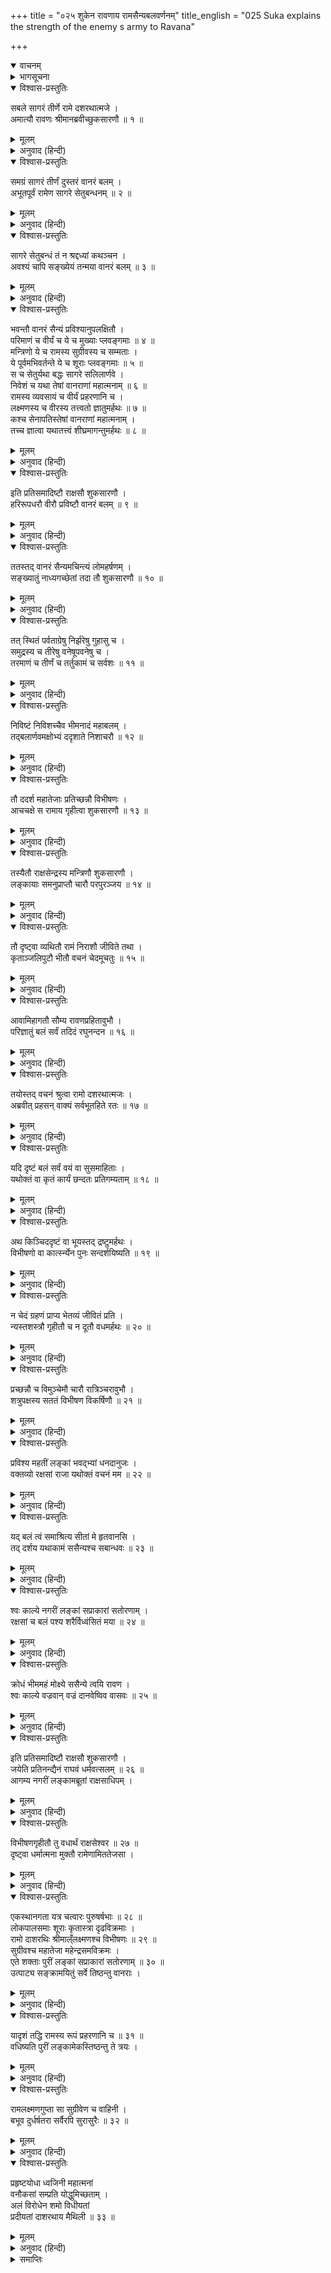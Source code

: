 +++
title = "०२५ शुकेन रावणाय रामसैन्यबलवर्णनम्"
title_english = "025 Suka explains the strength of the enemy s army to Ravana"

+++
<details open><summary>वाचनम्</summary>
<div caption="श्रीराम-हरिसीताराममूर्ति-घनपाठिभ्यां वचनम्" class="audioEmbed" src="https://archive.org/download/Ramayana-recitation-Sriram-harisItArAmamUrti-Ghanapaati-v2/Kanda_6/Kanda_6_YK-025-Suka_explains_the_strength_of_the_enemy_s_army_to_Ravana_0.mp3"></div>
</details>

<details><summary>भागसूचना</summary>

25. रावणका शुक और सारणको गुप्तरूपसे वानरसेनामें भेजना, विभीषणद्वारा उनका पकड़ा जाना, श्रीरामकी कृपासे छुटकारा पाना तथा श्रीरामका संदेश लेकर लङ्कामें लौटकर उनका रावणको समझाना
</details>

<details open><summary>विश्वास-प्रस्तुतिः</summary>

सबले सागरं तीर्णे रामे दशरथात्मजे ।  
अमात्यौ रावणः श्रीमानब्रवीच्छुकसारणौ ॥ १ ॥
</details>

<details><summary>मूलम्</summary>

सबले सागरं तीर्णे रामे दशरथात्मजे ।  
अमात्यौ रावणः श्रीमानब्रवीच्छुकसारणौ ॥ १ ॥
</details>

<details><summary>अनुवाद (हिन्दी)</summary>

दशरथनन्दन भगवान् श्रीराम जब सेनासहित समुद्र पार कर चुके, तब श्रीमान् रावणने अपने दोनों मन्त्री शुक और सारणसे फिर कहा— ॥ १ ॥
</details>

<details open><summary>विश्वास-प्रस्तुतिः</summary>

समग्रं सागरं तीर्णं दुस्तरं वानरं बलम् ।  
अभूतपूर्वं रामेण सागरे सेतुबन्धनम् ॥ २ ॥
</details>

<details><summary>मूलम्</summary>

समग्रं सागरं तीर्णं दुस्तरं वानरं बलम् ।  
अभूतपूर्वं रामेण सागरे सेतुबन्धनम् ॥ २ ॥
</details>

<details><summary>अनुवाद (हिन्दी)</summary>

‘यद्यपि समुद्रको पार करना अत्यन्त कठिन था तो भी सारी वानरसेना उसे लाँघकर इस पार चली आयी । रामके द्वारा सागरपर सेतुका बाँधा जाना अभूतपूर्व कार्य है ॥
</details>

<details open><summary>विश्वास-प्रस्तुतिः</summary>

सागरे सेतुबन्धं तं न श्रद्दध्यां कथञ्चन ।  
अवश्यं चापि सङ्ख्येयं तन्मया वानरं बलम् ॥ ३ ॥
</details>

<details><summary>मूलम्</summary>

सागरे सेतुबन्धं तं न श्रद्दध्यां कथञ्चन ।  
अवश्यं चापि सङ्ख्येयं तन्मया वानरं बलम् ॥ ३ ॥
</details>

<details><summary>अनुवाद (हिन्दी)</summary>

‘लोगोंके मुँहसे सुननेपर भी मुझे किसी तरह यह विश्वास नहीं होता कि समुद्रपर पुल बाँधा गया होगा । वानरसेना कितनी है? इसका ज्ञान मुझे अवश्य प्राप्त करना चाहिये ॥ ३ ॥
</details>

<details open><summary>विश्वास-प्रस्तुतिः</summary>

भवन्तौ वानरं सैन्यं प्रविश्यानुपलक्षितौ ।  
परिमाणं च वीर्यं च ये च मुख्याः प्लवङ्गमाः ॥ ४ ॥  
मन्त्रिणो ये च रामस्य सुग्रीवस्य च सम्मताः ।  
ये पूर्वमभिवर्तन्ते ये च शूराः प्लवङ्गमाः ॥ ५ ॥  
स च सेतुर्यथा बद्धः सागरे सलिलार्णवे ।  
निवेशं च यथा तेषां वानराणां महात्मनाम् ॥ ६ ॥  
रामस्य व्यवसायं च वीर्यं प्रहरणानि च ।  
लक्ष्मणस्य च वीरस्य तत्त्वतो ज्ञातुमर्हथः ॥ ७ ॥  
कश्च सेनापतिस्तेषां वानराणां महात्मनाम् ।  
तच्च ज्ञात्वा यथातत्त्वं शीघ्रमागन्तुमर्हथः ॥ ८ ॥
</details>

<details><summary>मूलम्</summary>

भवन्तौ वानरं सैन्यं प्रविश्यानुपलक्षितौ ।  
परिमाणं च वीर्यं च ये च मुख्याः प्लवङ्गमाः ॥ ४ ॥  
मन्त्रिणो ये च रामस्य सुग्रीवस्य च सम्मताः ।  
ये पूर्वमभिवर्तन्ते ये च शूराः प्लवङ्गमाः ॥ ५ ॥  
स च सेतुर्यथा बद्धः सागरे सलिलार्णवे ।  
निवेशं च यथा तेषां वानराणां महात्मनाम् ॥ ६ ॥  
रामस्य व्यवसायं च वीर्यं प्रहरणानि च ।  
लक्ष्मणस्य च वीरस्य तत्त्वतो ज्ञातुमर्हथः ॥ ७ ॥  
कश्च सेनापतिस्तेषां वानराणां महात्मनाम् ।  
तच्च ज्ञात्वा यथातत्त्वं शीघ्रमागन्तुमर्हथः ॥ ८ ॥
</details>

<details><summary>अनुवाद (हिन्दी)</summary>

‘तुम दोनों इस तरह वानर-सेनामें प्रवेश करो कि तुम्हें कोई पहचान न सके । वहाँ जाकर यह पता लगाओ कि वानरोंकी संख्या कितनी है? उनकी शक्ति कैसी है? उनमें मुख्य-मुख्य वानर कौन-कौनसे हैं । श्रीराम और सुग्रीवके मनोऽनुकूल मन्त्री कौन-कौन हैं? कौन-कौन शूरवीर वानर-सेनाके आगे रहते हैं? अगाध जलराशिसे भरे हुए समुद्रमें वह पुल किस तरह बाँधा गया? महामनस्वी वानरोंकी छावनी कैसे पड़ी है? श्रीराम और वीर लक्ष्मणका निश्चय क्या है?—वे क्या करना चाहते हैं? उनके बल-पराक्रम कैसे हैं? उन दोनोंके पास कौन-कौनसे अस्त्र-शस्त्र हैं? और उन महामना वानरोंका प्रधान सेनापति कौन है? इन सब बातोंकी तुमलोग ठीक-ठीक जानकारी प्राप्त करो और सबका यथार्थ ज्ञान हो जानेपर शीघ्र लौट आओ’ ॥
</details>

<details open><summary>विश्वास-प्रस्तुतिः</summary>

इति प्रतिसमादिष्टौ राक्षसौ शुकसारणौ ।  
हरिरूपधरौ वीरौ प्रविष्टौ वानरं बलम् ॥ ९ ॥
</details>

<details><summary>मूलम्</summary>

इति प्रतिसमादिष्टौ राक्षसौ शुकसारणौ ।  
हरिरूपधरौ वीरौ प्रविष्टौ वानरं बलम् ॥ ९ ॥
</details>

<details><summary>अनुवाद (हिन्दी)</summary>

ऐसा आदेश पाकर दोनों वीर राक्षस शुक और सारण वानररूप धारण करके उस वानरी सेनामें घुस गये ॥
</details>

<details open><summary>विश्वास-प्रस्तुतिः</summary>

ततस्तद् वानरं सैन्यमचिन्त्यं लोमहर्षणम् ।  
सङ्ख्यातुं नाध्यगच्छेतां तदा तौ शुकसारणौ ॥ १० ॥
</details>

<details><summary>मूलम्</summary>

ततस्तद् वानरं सैन्यमचिन्त्यं लोमहर्षणम् ।  
सङ्ख्यातुं नाध्यगच्छेतां तदा तौ शुकसारणौ ॥ १० ॥
</details>

<details><summary>अनुवाद (हिन्दी)</summary>

वानरोंकी वह सेना कितनी है? यह गिनना तो दूर रहा; मनसे उसका अंदाजा लगाना भी असम्भव था । उस अपार सेनाको देखकर रोंगटे खड़े हो जाते थे । उस समय शुक और सारण किसी तरह भी उसकी गणना नहीं कर सके ॥
</details>

<details open><summary>विश्वास-प्रस्तुतिः</summary>

तत् स्थितं पर्वताग्रेषु निर्झरेषु गुहासु च ।  
समुद्रस्य च तीरेषु वनेषूपवनेषु च ।  
तरमाणं च तीर्णं च तर्तुकामं च सर्वशः ॥ ११ ॥
</details>

<details><summary>मूलम्</summary>

तत् स्थितं पर्वताग्रेषु निर्झरेषु गुहासु च ।  
समुद्रस्य च तीरेषु वनेषूपवनेषु च ।  
तरमाणं च तीर्णं च तर्तुकामं च सर्वशः ॥ ११ ॥
</details>

<details><summary>अनुवाद (हिन्दी)</summary>

वह सेना पर्वतके शिखरोंपर, झरनोंके आसपास, गुफाओंमें, समुद्रके किनारे तथा वनों और उपवनोंमें भी फैली हुई थी । उसका कुछ भाग समुद्र पार कर रहा था, कुछ पार कर चुका था और कुछ सब प्रकारसे समुद्रको पार करनेकी तैयारीमें लगा था ॥ ११ ॥
</details>

<details open><summary>विश्वास-प्रस्तुतिः</summary>

निविष्टं निविशच्चैव भीमनादं महाबलम् ।  
तद‍्बलार्णवमक्षोभ्यं ददृशाते निशाचरौ ॥ १२ ॥
</details>

<details><summary>मूलम्</summary>

निविष्टं निविशच्चैव भीमनादं महाबलम् ।  
तद‍्बलार्णवमक्षोभ्यं ददृशाते निशाचरौ ॥ १२ ॥
</details>

<details><summary>अनुवाद (हिन्दी)</summary>

भयंकर कोलाहल करनेवाली वह विशाल सेना कुछ स्थानोंपर छावनी डाल चुकी थी और कुछ जगहोंपर डालती जा रही थी । दोनों निशाचरोंने देखा, वह वानरवाहिनी समुद्रके समान अक्षोभ्य थी ॥ १२ ॥
</details>

<details open><summary>विश्वास-प्रस्तुतिः</summary>

तौ ददर्श महातेजाः प्रतिच्छन्नौ विभीषणः ।  
आचचक्षे स रामाय गृहीत्वा शुकसारणौ ॥ १३ ॥
</details>

<details><summary>मूलम्</summary>

तौ ददर्श महातेजाः प्रतिच्छन्नौ विभीषणः ।  
आचचक्षे स रामाय गृहीत्वा शुकसारणौ ॥ १३ ॥
</details>

<details><summary>अनुवाद (हिन्दी)</summary>

वानरवेशमें छिपकर सेनाका निरीक्षण करते हुए दोनों राक्षस शुक और सारणको महातेजस्वी विभीषणने देखा, देखते ही पहचाना और उन दोनोंको पकड़कर श्रीरामचन्द्रजीसे कहा— ॥ १३ ॥
</details>

<details open><summary>विश्वास-प्रस्तुतिः</summary>

तस्यैतौ राक्षसेन्द्रस्य मन्त्रिणौ शुकसारणौ ।  
लङ्कायाः समनुप्राप्तौ चारौ परपुरञ्जय ॥ १४ ॥
</details>

<details><summary>मूलम्</summary>

तस्यैतौ राक्षसेन्द्रस्य मन्त्रिणौ शुकसारणौ ।  
लङ्कायाः समनुप्राप्तौ चारौ परपुरञ्जय ॥ १४ ॥
</details>

<details><summary>अनुवाद (हिन्दी)</summary>

‘शत्रुनगरीपर विजय पानेवाले नरेश्वर! ये दोनों लङ्कासे आये हुए गुप्तचर एवं राक्षसराज रावणके मन्त्री शुक तथा सारण हैं’ ॥ १४ ॥
</details>

<details open><summary>विश्वास-प्रस्तुतिः</summary>

तौ दृष्ट्वा व्यथितौ रामं निराशौ जीविते तथा ।  
कृताञ्जलिपुटौ भीतौ वचनं चेदमूचतुः ॥ १५ ॥
</details>

<details><summary>मूलम्</summary>

तौ दृष्ट्वा व्यथितौ रामं निराशौ जीविते तथा ।  
कृताञ्जलिपुटौ भीतौ वचनं चेदमूचतुः ॥ १५ ॥
</details>

<details><summary>अनुवाद (हिन्दी)</summary>

वे दोनों राक्षस श्रीरामचन्द्रजीको देखकर अत्यन्त व्यथित हुए और जीवनसे निराश हो गये । उन दोनोंके मनमें भय समा गया । वे हाथ जोड़कर इस प्रकार बोले— ॥ १५ ॥
</details>

<details open><summary>विश्वास-प्रस्तुतिः</summary>

आवामिहागतौ सौम्य रावणप्रहितावुभौ ।  
परिज्ञातुं बलं सर्वं तदिदं रघुनन्दन ॥ १६ ॥
</details>

<details><summary>मूलम्</summary>

आवामिहागतौ सौम्य रावणप्रहितावुभौ ।  
परिज्ञातुं बलं सर्वं तदिदं रघुनन्दन ॥ १६ ॥
</details>

<details><summary>अनुवाद (हिन्दी)</summary>

‘सौम्य! रघुनन्दन! हम दोनोंको रावणने भेजा है और हम इस सारी सेनाके विषयमें आवश्यक जानकारी प्राप्त करनेके लिये आये हैं’ ॥ १६ ॥
</details>

<details open><summary>विश्वास-प्रस्तुतिः</summary>

तयोस्तद् वचनं श्रुत्वा रामो दशरथात्मजः ।  
अब्रवीत् प्रहसन् वाक्यं सर्वभूतहिते रतः ॥ १७ ॥
</details>

<details><summary>मूलम्</summary>

तयोस्तद् वचनं श्रुत्वा रामो दशरथात्मजः ।  
अब्रवीत् प्रहसन् वाक्यं सर्वभूतहिते रतः ॥ १७ ॥
</details>

<details><summary>अनुवाद (हिन्दी)</summary>

उन दोनोंकी वह बात सुनकर सम्पूर्ण प्राणियोंके हितमें लगे रहनेवाले दशरथनन्दन भगवान् श्रीराम हँसते हुए बोले— ॥ १७ ॥
</details>

<details open><summary>विश्वास-प्रस्तुतिः</summary>

यदि दृष्टं बलं सर्वं वयं वा सुसमाहिताः ।  
यथोक्तं वा कृतं कार्यं छन्दतः प्रतिगम्यताम् ॥ १८ ॥
</details>

<details><summary>मूलम्</summary>

यदि दृष्टं बलं सर्वं वयं वा सुसमाहिताः ।  
यथोक्तं वा कृतं कार्यं छन्दतः प्रतिगम्यताम् ॥ १८ ॥
</details>

<details><summary>अनुवाद (हिन्दी)</summary>

‘यदि तुमने सारी सेना देख ली हो, हमारी सैनिक-शक्तिका ज्ञान प्राप्त कर लिया हो तथा रावणके कथनानुसार सब काम पूरा कर लिया हो तो अब तुम दोनों अपनी इच्छाके अनुसार प्रसन्नतापूर्वक लौट जाओ ॥
</details>

<details open><summary>विश्वास-प्रस्तुतिः</summary>

अथ किञ्चिददृष्टं वा भूयस्तद् द्रष्टुमर्हथः ।  
विभीषणो वा कात्स्‍‍र्न्येन पुनः सन्दर्शयिष्यति ॥ १९ ॥
</details>

<details><summary>मूलम्</summary>

अथ किञ्चिददृष्टं वा भूयस्तद् द्रष्टुमर्हथः ।  
विभीषणो वा कात्स्‍‍र्न्येन पुनः सन्दर्शयिष्यति ॥ १९ ॥
</details>

<details><summary>अनुवाद (हिन्दी)</summary>

‘अथवा यदि अभी कुछ देखना बाकी रह गया हो तो फिर देख लो । विभीषण तुम्हें सब कुछ पुनः पूर्णरूपसे दिखा देंगे ॥ १९ ॥
</details>

<details open><summary>विश्वास-प्रस्तुतिः</summary>

न चेदं ग्रहणं प्राप्य भेतव्यं जीवितं प्रति ।  
न्यस्तशस्त्रौ गृहीतौ च न दूतौ वधमर्हथः ॥ २० ॥
</details>

<details><summary>मूलम्</summary>

न चेदं ग्रहणं प्राप्य भेतव्यं जीवितं प्रति ।  
न्यस्तशस्त्रौ गृहीतौ च न दूतौ वधमर्हथः ॥ २० ॥
</details>

<details><summary>अनुवाद (हिन्दी)</summary>

‘इस समय जो तुम पकड़ लिये गये हो, इससे तुम्हें अपने जीवनके विषयमें कोई भय नहीं होना चाहिये; क्योंकि शस्त्रहीन अवस्थामें पकड़े गये तुम दोनों दूत वधके योग्य नहीं हो ॥ २० ॥
</details>

<details open><summary>विश्वास-प्रस्तुतिः</summary>

प्रच्छन्नौ च विमुञ्चेमौ चारौ रात्रिञ्चरावुभौ ।  
शत्रुपक्षस्य सततं विभीषण विकर्षिणौ ॥ २१ ॥
</details>

<details><summary>मूलम्</summary>

प्रच्छन्नौ च विमुञ्चेमौ चारौ रात्रिञ्चरावुभौ ।  
शत्रुपक्षस्य सततं विभीषण विकर्षिणौ ॥ २१ ॥
</details>

<details><summary>अनुवाद (हिन्दी)</summary>

‘विभीषण! ये दोनों राक्षस रावणके गुप्तचर हैं और छिपकर यहाँका भेद लेनेके लिये आये हैं । ये अपने शत्रुपक्ष (वानरसेना)-में फूट डालनेका प्रयास कर रहे हैं । अब तो इनका भण्डा फूट ही गया; अतः इन्हें छोड़ दो ॥
</details>

<details open><summary>विश्वास-प्रस्तुतिः</summary>

प्रविश्य महतीं लङ्कां भवद्‍भ्यां धनदानुजः ।  
वक्तव्यो रक्षसां राजा यथोक्तं वचनं मम ॥ २२ ॥
</details>

<details><summary>मूलम्</summary>

प्रविश्य महतीं लङ्कां भवद्‍भ्यां धनदानुजः ।  
वक्तव्यो रक्षसां राजा यथोक्तं वचनं मम ॥ २२ ॥
</details>

<details><summary>अनुवाद (हिन्दी)</summary>

‘शुक और सारण! जब तुम दोनों लङ्कामें पहुँचो, तब कुबेरके छोटे भाई राक्षसराज रावणको मेरी ओरसे यह संदेश सुना देना— ॥ २२ ॥
</details>

<details open><summary>विश्वास-प्रस्तुतिः</summary>

यद् बलं त्वं समाश्रित्य सीतां मे हृतवानसि ।  
तद् दर्शय यथाकामं ससैन्यश्च सबान्धवः ॥ २३ ॥
</details>

<details><summary>मूलम्</summary>

यद् बलं त्वं समाश्रित्य सीतां मे हृतवानसि ।  
तद् दर्शय यथाकामं ससैन्यश्च सबान्धवः ॥ २३ ॥
</details>

<details><summary>अनुवाद (हिन्दी)</summary>

‘रावण! जिस बलके भरोसे तुमने मेरी सीताका अपहरण किया है, उसे अब सेना और बन्धुजनोंसहित आकर इच्छानुसार दिखाओ ॥ २३ ॥
</details>

<details open><summary>विश्वास-प्रस्तुतिः</summary>

श्वः काल्ये नगरीं लङ्कां सप्राकारां सतोरणाम् ।  
रक्षसां च बलं पश्य शरैर्विध्वंसितं मया ॥ २४ ॥
</details>

<details><summary>मूलम्</summary>

श्वः काल्ये नगरीं लङ्कां सप्राकारां सतोरणाम् ।  
रक्षसां च बलं पश्य शरैर्विध्वंसितं मया ॥ २४ ॥
</details>

<details><summary>अनुवाद (हिन्दी)</summary>

‘कल प्रातःकाल ही तुम परकोटे और दरवाजोंके सहित लङ्कापुरी तथा राक्षसी सेनाका मेरे बाणोंसे विध्वंस होता देखोगे ॥ २४ ॥
</details>

<details open><summary>विश्वास-प्रस्तुतिः</summary>

क्रोधं भीममहं मोक्ष्ये ससैन्ये त्वयि रावण ।  
श्वः काल्ये वज्रवान् वज्रं दानवेष्विव वासवः ॥ २५ ॥
</details>

<details><summary>मूलम्</summary>

क्रोधं भीममहं मोक्ष्ये ससैन्ये त्वयि रावण ।  
श्वः काल्ये वज्रवान् वज्रं दानवेष्विव वासवः ॥ २५ ॥
</details>

<details><summary>अनुवाद (हिन्दी)</summary>

‘रावण! जैसे वज्रधारी इन्द्र दानवोंपर अपना वज्र छोड़ते हैं, उसी प्रकार मैं कल सबेरे ही सेनासहित तुमपर अपना भयंकर क्रोध छोड़ूँगा’ ॥ २५ ॥
</details>

<details open><summary>विश्वास-प्रस्तुतिः</summary>

इति प्रतिसमादिष्टौ राक्षसौ शुकसारणौ ।  
जयेति प्रतिनन्द्यैनं राघवं धर्मवत्सलम् ॥ २६ ॥  
आगम्य नगरीं लङ्कामब्रूतां राक्षसाधिपम् ।
</details>

<details><summary>मूलम्</summary>

इति प्रतिसमादिष्टौ राक्षसौ शुकसारणौ ।  
जयेति प्रतिनन्द्यैनं राघवं धर्मवत्सलम् ॥ २६ ॥  
आगम्य नगरीं लङ्कामब्रूतां राक्षसाधिपम् ।
</details>

<details><summary>अनुवाद (हिन्दी)</summary>

भगवान् श्रीरामका यह संदेश पाकर दोनों राक्षस शुक और सारण धर्मवत्सल श्रीरघुनाथजीका ‘आपकी जय हो’, ‘आप चिरंजीवी हों’ इत्यादि वचनोंद्वारा अभिनन्दन करके लङ्कापुरीमें आकर राक्षसराज रावणसे बोले— ॥
</details>

<details open><summary>विश्वास-प्रस्तुतिः</summary>

विभीषणगृहीतौ तु वधार्थं राक्षसेश्वर ॥ २७ ॥  
दृष्ट्वा धर्मात्मना मुक्तौ रामेणामिततेजसा ।
</details>

<details><summary>मूलम्</summary>

विभीषणगृहीतौ तु वधार्थं राक्षसेश्वर ॥ २७ ॥  
दृष्ट्वा धर्मात्मना मुक्तौ रामेणामिततेजसा ।
</details>

<details><summary>अनुवाद (हिन्दी)</summary>

‘राक्षसेश्वर! हमें तो विभीषणने वध करनेके लिये पकड़ लिया था; किंतु जब अमित तेजस्वी धर्मात्मा श्रीरामने देखा, तब हमें छुड़वा दिया ॥ २७ १/२ ॥
</details>

<details open><summary>विश्वास-प्रस्तुतिः</summary>

एकस्थानगता यत्र चत्वारः पुरुषर्षभाः ॥ २८ ॥  
लोकपालसमाः शूराः कृतास्त्रा दृढविक्रमाः ।  
रामो दाशरथिः श्रीमाल्ँलक्ष्मणश्च विभीषणः ॥ २९ ॥  
सुग्रीवश्च महातेजा महेन्द्रसमविक्रमः ।  
एते शक्ताः पुरीं लङ्कां सप्राकारां सतोरणाम् ॥ ३० ॥  
उत्पाट्य सङ्क्रामयितुं सर्वे तिष्ठन्तु वानराः ।
</details>

<details><summary>मूलम्</summary>

एकस्थानगता यत्र चत्वारः पुरुषर्षभाः ॥ २८ ॥  
लोकपालसमाः शूराः कृतास्त्रा दृढविक्रमाः ।  
रामो दाशरथिः श्रीमाल्ँलक्ष्मणश्च विभीषणः ॥ २९ ॥  
सुग्रीवश्च महातेजा महेन्द्रसमविक्रमः ।  
एते शक्ताः पुरीं लङ्कां सप्राकारां सतोरणाम् ॥ ३० ॥  
उत्पाट्य सङ्क्रामयितुं सर्वे तिष्ठन्तु वानराः ।
</details>

<details><summary>अनुवाद (हिन्दी)</summary>

‘दशरथनन्दन श्रीराम, श्रीमान् लक्ष्मण, विभीषण तथा महेन्द्रतुल्य पराक्रमी महातेजस्वी सुग्रीव—ये चारों वीर लोकपालोंके समान शौर्यशाली, दृढ़ पराक्रमी और अस्त्र-शस्त्रोंके ज्ञाता हैं । जहाँ ये चारों पुरुषप्रवर एक जगह एकत्र हो गये हैं, वहाँ विजय निश्चित है । और सब वानर अलग रहें तो भी ये चार ही परकोटे और दरवाजोंके सहित सारी लङ्कापुरीको उखाड़कर फेंक सकते हैं ॥ २८—३० १/२ ॥
</details>

<details open><summary>विश्वास-प्रस्तुतिः</summary>

यादृशं तद्धि रामस्य रूपं प्रहरणानि च ॥ ३१ ॥  
वधिष्यति पुरीं लङ्कामेकस्तिष्ठन्तु ते त्रयः ।
</details>

<details><summary>मूलम्</summary>

यादृशं तद्धि रामस्य रूपं प्रहरणानि च ॥ ३१ ॥  
वधिष्यति पुरीं लङ्कामेकस्तिष्ठन्तु ते त्रयः ।
</details>

<details><summary>अनुवाद (हिन्दी)</summary>

‘श्रीरामचन्द्रजीका जैसा रूप है और जैसे उनके अस्त्र-शस्त्र हैं, उनसे तो यही मालूम होता है कि वे अकेले ही सारी लङ्कापुरीका वध कर डालेंगे । भले ही वे बाकी तीन वीर भी बैठे ही रहें ॥ ३१ १/२ ॥
</details>

<details open><summary>विश्वास-प्रस्तुतिः</summary>

रामलक्ष्मणगुप्ता सा सुग्रीवेण च वाहिनी ।  
बभूव दुर्धर्षतरा सर्वैरपि सुरासुरैः ॥ ३२ ॥
</details>

<details><summary>मूलम्</summary>

रामलक्ष्मणगुप्ता सा सुग्रीवेण च वाहिनी ।  
बभूव दुर्धर्षतरा सर्वैरपि सुरासुरैः ॥ ३२ ॥
</details>

<details><summary>अनुवाद (हिन्दी)</summary>

‘महाराज! श्रीराम, लक्ष्मण और सुग्रीवसे सुरक्षित वह वानरोंकी सेना तो समस्त देवताओं और असुरोंके लिये भी अत्यन्त दुर्जय है ॥ ३२ ॥
</details>

<details open><summary>विश्वास-प्रस्तुतिः</summary>

प्रहृष्टयोधा ध्वजिनी महात्मनां  
वनौकसां सम्प्रति योद्धुमिच्छताम् ।  
अलं विरोधेन शमो विधीयतां  
प्रदीयतां दाशरथाय मैथिली ॥ ३३ ॥
</details>

<details><summary>मूलम्</summary>

प्रहृष्टयोधा ध्वजिनी महात्मनां  
वनौकसां सम्प्रति योद्धुमिच्छताम् ।  
अलं विरोधेन शमो विधीयतां  
प्रदीयतां दाशरथाय मैथिली ॥ ३३ ॥
</details>

<details><summary>अनुवाद (हिन्दी)</summary>

‘महामनस्वी वानर इस समय युद्ध करनेके लिये उत्सुक हैं । उनकी सेनाके सभी वीर योद्धा बड़े प्रसन्न हैं । अतः उनके साथ विरोध करनेसे आपको कोई लाभ नहीं होगा । इसलिये संधि कर लीजिये और श्रीरामचन्द्रजीकी सेवामें सीताको लौटा दीजिये’ ॥ ३३ ॥
</details>

<details><summary>समाप्तिः</summary>

इत्यार्षे श्रीमद्रामायणे वाल्मीकीये आदिकाव्ये युद्धकाण्डे पञ्चविंशः सर्गः ॥ २५ ॥  
इस प्रकार श्रीवाल्मीकिनिर्मित आर्षरामायण आदिकाव्यके युद्धकाण्डमें पचीसवाँ सर्ग पूरा हुआ ॥ २५ ॥
</details>

